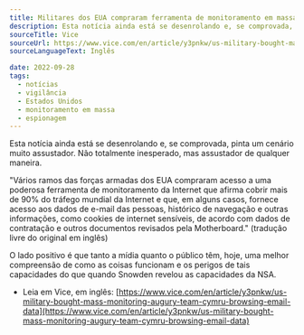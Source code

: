 ```yaml
---
title: Militares dos EUA compraram ferramenta de monitoramento em massa bem assustadora
description: Esta notícia ainda está se desenrolando e, se comprovada, pinta um cenário muito assustador. Não totalmente inesperado, mas assustador de qualquer maneira.
sourceTitle: Vice
sourceUrl: https://www.vice.com/en/article/y3pnkw/us-military-bought-mass-monitoring-augury-team-cymru-browsing-email-data
sourceLanguageText: Inglês

date: 2022-09-28
tags:
  - notícias
  - vigilância
  - Estados Unidos
  - monitoramento em massa
  - espionagem
---
```


Esta notícia ainda está se desenrolando e, se comprovada, pinta um cenário muito assustador. Não totalmente inesperado, mas assustador de qualquer maneira.

"Vários ramos das forças armadas dos EUA compraram acesso a uma poderosa ferramenta de monitoramento da Internet que afirma cobrir mais de 90% do tráfego mundial da Internet e que, em alguns casos, fornece acesso aos dados de e-mail das pessoas, histórico de navegação e outras informações, como cookies de internet sensíveis, de acordo com dados de contratação e outros documentos revisados pela Motherboard." (tradução livre do original em inglês)

O lado positivo é que tanto a mídia quanto o público têm, hoje, uma melhor compreensão de como as coisas funcionam e os perigos de tais capacidades do que quando Snowden revelou as capacidades da NSA.

* Leia em Vice, em inglês: [https://www.vice.com/en/article/y3pnkw/us-military-bought-mass-monitoring-augury-team-cymru-browsing-email-data](https://www.vice.com/en/article/y3pnkw/us-military-bought-mass-monitoring-augury-team-cymru-browsing-email-data)
